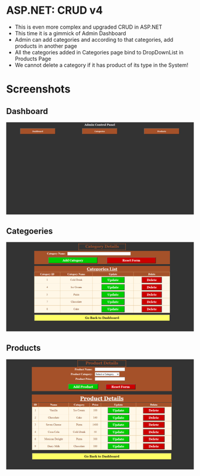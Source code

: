 # ASP.NET: CRUD v4

- This is even more complex and upgraded CRUD in ASP.NET
- This time it is a gimmick of Admin Dashboard
- Admin can add categories and according to that categories, add products in another page
- All the categories added in Categories page bind to DropDownList in Products Page
- We cannot delete a category if it has product of its type in the System!

# Screenshots

<p align="center">
  <h2> Dashboard </h2>
  <img src="screenshots/1.png" /><br>
  <h2> Categoeries </h2>
  <img src="screenshots/2.png" /><br>
  <h2> Products </h2>
  <img src="screenshots/3.png" />
</p>
